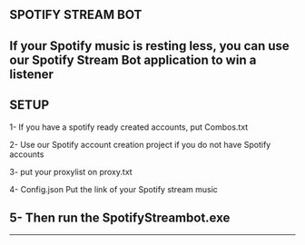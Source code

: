 **SPOTIFY STREAM BOT**
-----------------------------------------------------------------------------------------------------------------------

If your Spotify music is resting less, you can use our Spotify Stream Bot application to win a listener
-----------------------------------------------------------------------------------------------------------------------

SETUP
-----------------------------------------------------------------------------------------------------------------------
1- If you have a spotify ready created accounts, put Combos.txt

2- Use our Spotify account creation project if you do not have Spotify accounts

3- put your proxylist on proxy.txt

4- Config.json Put the link of your Spotify stream music

5- Then run the SpotifyStreambot.exe
-----------------------------------------------------------------------------------------------------------------------
-----------------------------------------------------------------------------------------------------------------------
